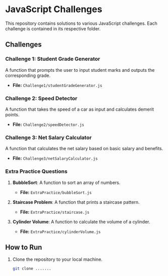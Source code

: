 # JavaScript Challenges

This repository contains solutions to various JavaScript challenges. Each challenge is contained in its respective folder.

## Challenges

### Challenge 1: Student Grade Generator

A function that prompts the user to input student marks and outputs the corresponding grade.

- **File:** `Challenge1/studentGradeGenerator.js`

### Challenge 2: Speed Detector

A function that takes the speed of a car as input and calculates demerit points.

- **File:** `Challenge2/speedDetector.js`

### Challenge 3: Net Salary Calculator

A function that calculates the net salary based on basic salary and benefits.

- **File:** `Challenge3/netSalaryCalculator.js`

### Extra Practice Questions

1. **BubbleSort**: A function to sort an array of numbers.
   - **File:** `ExtraPractice/bubbleSort.js`

2. **Staircase Problem**: A function that prints a staircase pattern.
   - **File:** `ExtraPractice/staircase.js`

3. **Cylinder Volume**: A function to calculate the volume of a cylinder.
   - **File:** `ExtraPractice/cylinderVolume.js`

## How to Run

1. Clone the repository to your local machine.
   ```bash
   git clone .......
